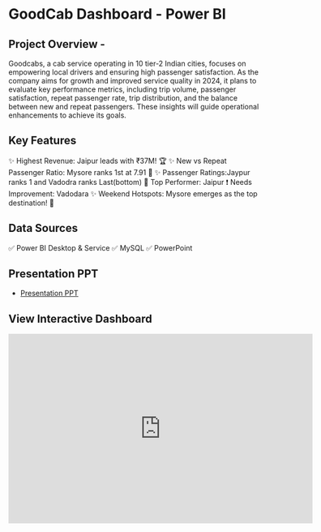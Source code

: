# GoodCab Dashboard - Power BI

## Project Overview - 
Goodcabs, a cab service operating in 10 tier-2 Indian cities, focuses on empowering local drivers and ensuring high passenger satisfaction. As the company aims for growth and improved service quality in 2024, it plans to evaluate key performance metrics, including trip volume, passenger satisfaction, repeat passenger rate, trip distribution, and the balance between new and repeat passengers. These insights will guide operational enhancements to achieve its goals.


## Key Features
✨ Highest Revenue: Jaipur leads with ₹37M! 🏆
✨ New vs Repeat Passenger Ratio: Mysore ranks 1st at 7.91 🙌
✨ Passenger Ratings:Jaypur ranks 1 and Vadodra ranks Last(bottom)
🥇 Top Performer: Jaipur
❗ Needs Improvement: Vadodara
✨ Weekend Hotspots: Mysore emerges as the top destination! 🌆

## Data Sources
✅ Power BI Desktop & Service
✅ MySQL
✅ PowerPoint

## Presentation PPT
- [Presentation PPT](https://github.com/sangRam698/Good_Cab_Data_Analysis_-CodeBasics-/blob/main/good%20cab%20final.pdf)

## View Interactive Dashboard
<iframe title="transportation project 13 FINAL" width="600" height="373.5" src="https://app.powerbi.com/view?r=eyJrIjoiODk0NjNjMGYtYTQ2Mi00M2ZlLWE3ZDEtMGQ0ZTYzN2JkZmQwIiwidCI6IjVjMGNmMWQwLTZhNjItNGY4Ny1iYWI2LWEwZGE1MmYwZTNmZiJ9" frameborder="0" allowFullScreen="true"></iframe>

